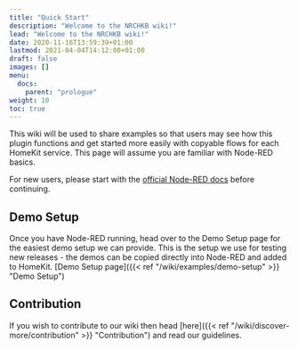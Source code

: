 ```yaml
---
title: "Quick Start"
description: "Welcome to the NRCHKB wiki!"
lead: "Welcome to the NRCHKB wiki!"
date: 2020-11-16T13:59:39+01:00
lastmod: 2021-04-04T14:12:00+01:00
draft: false
images: []
menu:
  docs:
    parent: "prologue"
weight: 10
toc: true
---
```


This wiki will be used to share examples so that users may see how this plugin functions and get started more easily with copyable flows for each HomeKit service. This page will assume you are familiar with Node-RED basics.

For new users, please start with the [official Node-RED docs](https://nodered.org/docs/) before continuing.

## Demo Setup

Once you have Node-RED running, head over to the Demo Setup page for the easiest demo setup we can provide. This is the setup we use for testing new releases - the demos can be copied directly into Node-RED and added to HomeKit.
[Demo Setup page]({{< ref "/wiki/examples/demo-setup" >}} "Demo Setup")

## Contribution

If you wish to contribute to our wiki then head [here]({{< ref "/wiki/discover-more/contribution" >}} "Contribution") and read our guidelines.
